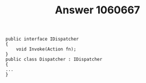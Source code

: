 ﻿---
title: "Answer 1060667"
se.owner.user_id: 178835
se.owner.display_name: "Ivan Triumphov"
se.owner.link: "https://ru.stackoverflow.com/users/178835/ivan-triumphov"
se.answer_id: 1060667
se.question_id: 1060657
se.post_type: answer
se.score: 0
se.is_accepted: False
---
<pre><code>public interface IDispatcher
{
    void Invoke(Action fn);
}
public class Dispatcher : IDispatcher
{
...
}
</code></pre>
